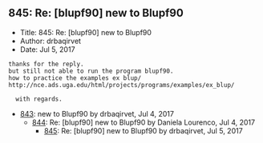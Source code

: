## 845: Re: [blupf90] new to Blupf90

- Title: 845: Re: [blupf90] new to Blupf90
- Author: drbaqirvet
- Date: Jul 5, 2017
```
thanks for the reply.
but still not able to run the program blupf90.
how to practice the examples ex blup/ http://nce.ads.uga.edu/html/projects/programs/examples/ex_blup/

  with regards.
```

- [843](0843.md): new to Blupf90 by drbaqirvet, Jul 4, 2017
    - [844](0844.md): Re: [blupf90] new to Blupf90 by Daniela Lourenco, Jul 4, 2017
        - [845](0845.md): Re: [blupf90] new to Blupf90 by drbaqirvet, Jul 5, 2017
